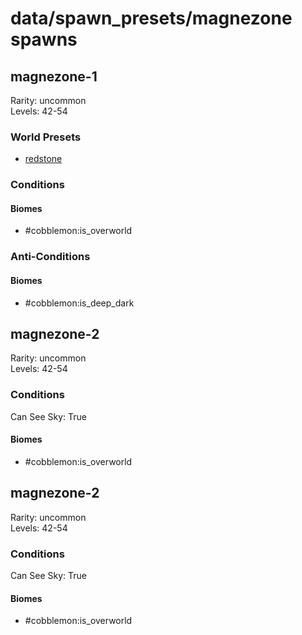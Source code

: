 # data/spawn_presets/magnezone spawns  
  
## magnezone-1  
Rarity: uncommon  
Levels: 42-54  
  
### World Presets  
* [redstone](/data/spawn_data/redstone.md)  
  
### Conditions  
  
#### Biomes  
  * #cobblemon:is_overworld
  
  
### Anti-Conditions  
  
#### Biomes  
  * #cobblemon:is_deep_dark
  
  
## magnezone-2  
Rarity: uncommon  
Levels: 42-54  
  
### Conditions  
Can See Sky: True  
  
#### Biomes  
  * #cobblemon:is_overworld
  
  
## magnezone-2  
Rarity: uncommon  
Levels: 42-54  
  
### Conditions  
Can See Sky: True  
  
#### Biomes  
  * #cobblemon:is_overworld
  
